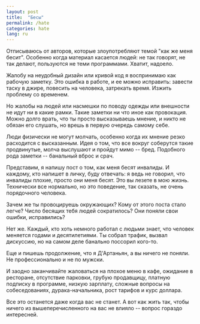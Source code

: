 ```yaml
---
layout: post
title:  "Бесы"
permalink: /hate
categories: hate
lang: ru
---
```



Отписываюсь от авторов, которые злоупотребляют темой "как же меня
бесит". Особенно когда материал касается людей: не так говорят, не так делают,
пользуются не теми программами. Хватит, надоело.

Жалобу на неудобный дизайн или кривой код я воспринимаю как рабочую заметку. Это
ошибка в работе, и ее можно исправить: завести таску в джире, повесить на
человека, затрекать время. Изжить проблему со временем.

Но жалобы на людей или насмешки по поводу одежды или внешности не идут ни в
какие рамки. Такие заметки ни что иное как провокация. Можно долго врать, что ты
просто высказываешь мнение, и никто не обязан его слушать, но врешь в первую
очередь самому себе.

Люди физически не могут молчать, особенно когда их мнение резко расходится с
высказанным. Идея о том, что все вокруг соберутся такие продвинутые, молча
выслушают и пройдут мимо -- бред. Подобного рода заметки -- банальный вброс и
срач.

Представим, я напишу пост о том, как меня бесят инвалиды. И каждому, кто напишет
в личку, буду отвечать: я ведь не говорил, что инвалиды плохие, просто они меня
бесят. Это вы лезете в мою жизнь. Технически все нормально, но это поведение,
так сказать, не очень порядочного человека.

Зачем же ты провоцируешь окружающих? Кому от этого поста стало легче? Число
бесящих тебя людей сократилось? Они поняли свои ошибки, исправились?

Нет же. Каждый, кто хоть немного работал с людьми знает, что человек меняется
годами и десятилетиями. Ты собрал трафик, вызвал дискуссию, но на самом деле
банально поссорил кого-то.

Еще и пишешь продолжение, что я Д'Артаньян, а вы ничего не поняли. Не
профессионально и не по мужски.

И заодно заканчивайте жаловаться на плохое меню в кафе, ожидание в ресторане,
отсутствие парковки, грубую продавщицу, платную подписку в программе, низкую
зарплату, сложные вопросы на собеседованиях, дурака-начальника, рост тарифов и
курс доллара.

Все это останется даже когда вас не станет. А вот как жить так, чтобы ничего из
вышеперечисленного на вас не влияло -- вопрос гораздо интересней.
